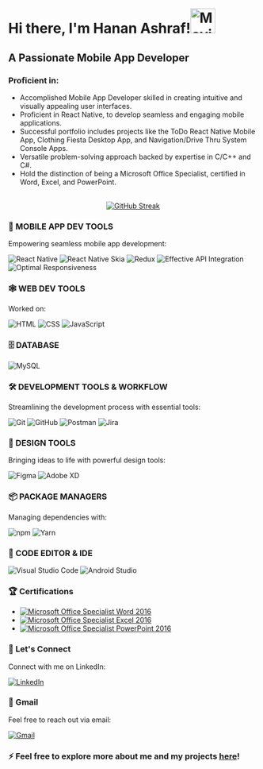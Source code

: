 <!-- Header Section -->
<h1>Hi there, I'm Hanan Ashraf!<img src="https://media1.giphy.com/media/w1OBpBd7kJqHrJnJ13/giphy.gif?cid=6c09b9529olmdz1gpr4h0gwqin86ppj4xvjq654k9tyur6z8&ep=v1_stickers_related&rid=giphy.gif&ct=s" alt="Moving Hand" width="50" height="50">
</h1>
<h2>A Passionate Mobile App Developer</h2>

<!-- Skills Section -->
<div>
  <h3>Proficient in:</h3>
  <ul>
    <li>Accomplished Mobile App Developer skilled in creating intuitive and visually appealing user interfaces.</li>
    <li>Proficient in React Native, to develop seamless and engaging mobile applications.</li>
    <li>Successful portfolio includes projects like the ToDo React Native Mobile App, Clothing Fiesta Desktop App, and Navigation/Drive Thru System Console Apps.</li>
    <li>Versatile problem-solving approach backed by expertise in C/C++ and C#.</li>
    <li>Hold the distinction of being a Microsoft Office Specialist, certified in Word, Excel, and PowerPoint.</li>
  </ul>
</div>

<!-- GitHub Streak and Contributions Section -->
<div style="width: 100%;" align="center">
  <br>
  <a href="https://github.com/Hanan-Ashraf">
    <img src="https://github-readme-streak-stats.herokuapp.com?user=Hanan-Ashraf&theme=blueberry-duo&exclude_days=sat,sun&layout=compact" alt="GitHub Streak" />
  </a>
  <br>
</div>

<!-- Mobile Dev Tools Section -->
<div>
  <h3>📱 MOBILE APP DEV TOOLS</h3>
  <p>Empowering seamless mobile app development:</p>
  <p>
      <img src="https://img.shields.io/badge/React_Native-20232A?style=for-the-badge&logo=react&logoColor=61DAFB" alt="React Native" />
      <img src="https://img.shields.io/badge/React%20Native%20Skia-61DAFB?style=for-the-badge&logo=react&logoColor=white" alt="React Native Skia" />
      <img src="https://img.shields.io/badge/Redux-764ABC?style=for-the-badge&logo=redux&logoColor=white" alt="Redux" />
      <img src="https://img.shields.io/badge/Effective_API_Integration-43A047?style=for-the-badge" alt="Effective API Integration" />
      <img src="https://img.shields.io/badge/Optimal_Responsiveness-F7931E?style=for-the-badge" alt="Optimal Responsiveness" />
  </p>
</div>

<!-- Web Dev Tools Section -->
<div>
  <h3>🕸️ WEB DEV TOOLS</h3>
  <p>Worked on:</p>
  <p>
      <img src="https://img.shields.io/badge/HTML5-E34F26?style=for-the-badge&logo=html5&logoColor=white" alt="HTML" />
      <img src="https://img.shields.io/badge/CSS3-1572B6?style=for-the-badge&logo=css3&logoColor=white" alt="CSS" />
      <img src="https://img.shields.io/badge/JavaScript-F7DF1E?style=for-the-badge&logo=javascript&logoColor=black" alt="JavaScript" />
  </p>
</div>


<!-- Database Section -->
<div>
  <h3>🗄️ DATABASE</h3>
</div>

![MySQL](https://img.shields.io/badge/MySQL-4479A1?style=for-the-badge&logo=mysql&logoColor=white&width=20)

<!-- Development Tools Section -->
<div>
  <h3>🛠️ DEVELOPMENT TOOLS & WORKFLOW</h3>
  <p>Streamlining the development process with essential tools:</p>
  <p>
      <img src="https://img.shields.io/badge/Git-F05032?style=for-the-badge&logo=git&logoColor=white" alt="Git" />
      <img src="https://img.shields.io/badge/GitHub-181717?style=for-the-badge&logo=github&logoColor=white" alt="GitHub" />
      <img src="https://img.shields.io/badge/Postman-FF6C37?style=for-the-badge&logo=postman&logoColor=white" alt="Postman" />
      <img src="https://img.shields.io/badge/Jira-0052CC?style=for-the-badge&logo=jira&logoColor=white" alt="Jira" />
  </p>
</div>

<!-- Design Tools Section -->
<div>
  <h3>🎨 DESIGN TOOLS</h3>
  <p>Bringing ideas to life with powerful design tools:</p>
  <p>
      <img src="https://img.shields.io/badge/Figma-F24E1E?style=for-the-badge&logo=figma&logoColor=white" alt="Figma" />
      <img src="https://img.shields.io/badge/Adobe%20XD-FF61F6?style=for-the-badge&logo=adobe-xd&logoColor=white" alt="Adobe XD" />
  </p>
</div>

<!-- NPM and Yarn Section -->
<div>
  <h3>📦 PACKAGE MANAGERS</h3>
  <p>Managing dependencies with:</p>
  <p>
      <img src="https://img.shields.io/badge/npm-CB3837?style=for-the-badge&logo=npm&logoColor=white" alt="npm" />
      <img src="https://img.shields.io/badge/Yarn-2C8EBB?style=for-the-badge&logo=yarn&logoColor=white" alt="Yarn" />
  </p>
</div>

<!-- Code Editor Section -->

<div>
  <h3>📝 CODE EDITOR & IDE</h3>
  <p>
      <img src="https://img.shields.io/badge/Visual_Studio_Code-007ACC?style=for-the-badge&logo=visual-studio-code&logoColor=white" alt="Visual Studio Code" />
      <img src="https://img.shields.io/badge/Android_Studio-3DDC84?style=for-the-badge&logo=android-studio&logoColor=white" alt="Android Studio" />
  </p>
  </div>


<!-- Certifications Section -->
<div>
  <h3>🏆 Certifications</h3>
</div>

- [![Microsoft Office Specialist Word 2016](https://img.shields.io/badge/Microsoft%20Office%20Specialist%20Word%202016-Blue?style=for-the-badge&logoWidth=40&color=007bff)](https://www.credly.com/badges/eff5cda7-3543-42d2-82e8-d0f90d950615/public_url)
- [![Microsoft Office Specialist Excel 2016](https://img.shields.io/badge/Microsoft%20Office%20Specialist%20Excel%202016-Blue?style=for-the-badge&logoWidth=40&color=1f7043)](https://www.credly.com/badges/d1b7b378-a519-4551-b4f8-7a58c65c5b5a/public_url)
- [![Microsoft Office Specialist PowerPoint 2016](https://img.shields.io/badge/Microsoft%20Office%20Specialist%20PowerPoint%202016-Blue?style=for-the-badge&logoWidth=40&color=d04525)](https://www.credly.com/badges/1a588161-cefa-4bbd-a799-eb3084357575/public_url)


<!-- LinkedIn Section -->
<div>
  <h3>📎 Let's Connect</h3>
  <p>Connect with me on LinkedIn:</p>
  <a href="https://www.linkedin.com/in/hanan-ashraf-710ab7214">
    <img src="https://img.shields.io/badge/LinkedIn-0077B5?style=for-the-badge&logo=linkedin&logoColor=white" alt="LinkedIn" />
  </a>
</div>

<!-- Gmail Section -->
<div>
  <h3>📧 Gmail</h3>
  <p>Feel free to reach out via email:</p>
  <a href="mailto:hananashraf1011@gmail.com">
    <img src="https://img.shields.io/badge/Gmail-D14836?style=for-the-badge&logo=gmail&logoColor=white" alt="Gmail" />
  </a>
</div>


<!-- Footer Section -->
<div>
  <h3>⚡ Feel free to explore more about me and my projects <a href="https://github.com/Hanan-Ashraf">here</a>!</h3>
</div>

